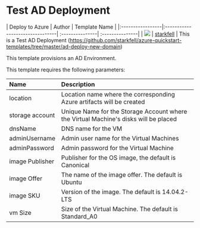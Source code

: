 # Test AD Deployment

| Deploy to Azure  | Author                          | Template Name   |
|:-----------------|:--------------------------------| :---------------| :---------------|
| <a href="https://portal.azure.com/#create/Microsoft.Template/uri/https%3A%2F%2Fraw.githubusercontent.com%2Fstarkfell%2Fazure-quickstart-templates%2Fmaster%2Fad-deploy-new-domain%2Fazuredeploy.json" target="_blank"><img src="http://azuredeploy.net/deploybutton_small.png"/></a> | [starkfell](https://github.com/starkfell) | This is a Test AD Deployment (https://github.com/starkfell/azure-quickstart-templates/tree/master/ad-deploy-new-domain)


 This template provisions an AD Environment.

 This template requires the following parameters:


| Name             | Description                     |
|:-----------------| :--------------------------------|
| location | Location name where the corresponding Azure artifacts will be created |
| storage account  | Unique  Name for the Storage Account where the Virtual Machine's disks will be placed |
| dnsName | DNS name for the VM |
| adminUsername  | Admin user name for the Virtual Machines  |
| adminPassword  | Admin password for the Virtual Machine  |
| image Publisher <Optional> | Publisher for the OS image, the default is Canonical|
| image Offer <Optional> | The name of the image offer. The default is Ubuntu |
| image SKU  <Optional> | Version of the image. The default is 14.04.2-LTS |
| vm Size  <Optional> | Size of the Virtual Machine. The default is Standard_A0 |
